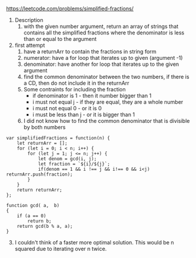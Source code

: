https://leetcode.com/problems/simplified-fractions/
1. Description
	1. with the given number argument, return an array of strings that contains all the simplified fractions where the denominator is less than or equal to the argument
2. first attempt
	1. have a returnArr to contain the fractions in string form
	2. numerator: have a for loop that iterates up to given (argument -1)
	3. denominator: have another for loop that iterates up to the given argument
	4. find the common denominator between the two numbers, if there is a CD, then do not include it in the returnArr
	5. Some contraints for including the fraction
		- if denominator is 1 - then it number bigger than 1
		- i must not equal j - if they are equal, they are a whole number
		- i must not equal 0 - or it is 0
		- i must be less than j - or it is bigger than 1
	1. I did not know how to find the common denominator that is divisible by both numbers
```
var simplifiedFractions = function(n) {
    let returnArr = [];
    for (let i = 0; i < n; i++) {
        for (let j = 1; j <= n; j++) {
            let denom = gcd(i, j);
            let fraction = `${i}/${j}`;
            if(denom == 1 && i !== j && i!== 0 && i<j) returnArr.push(fraction);
        }
    }
    return returnArr;
};

function gcd( a,  b)
{
    if (a == 0)
        return b;
    return gcd(b % a, a);
}
```
3. I couldn't think of a faster more optimal solution. This would be n squared due to iterating over n twice.